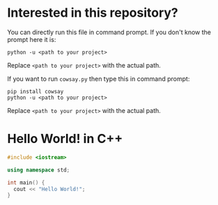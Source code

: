 # Interested in this repository?
You can directly run this file in command prompt.
If you don't know the prompt here it is:
```
python -u <path to your project>
```
Replace `<path to your project>` with the actual path.

If you want to run `cowsay.py` then type this in command prompt:
```
pip install cowsay
python -u <path to your project>
```
Replace `<path to your project>` with the actual path.

# Hello World! in C++

```C++
#include <iostream>

using namespace std;

int main() {
  cout << "Hello World!";
}
```

